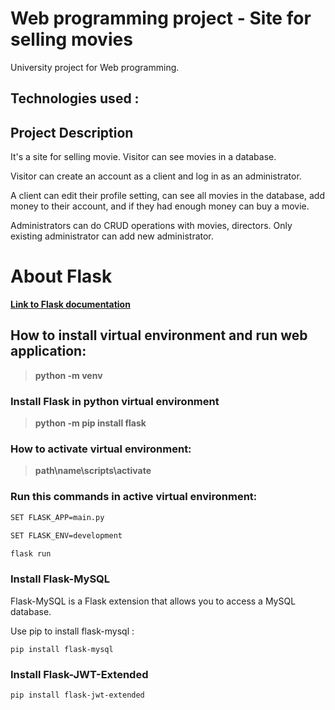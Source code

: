 # Web programming project - Site for selling movies

University project for Web programming. 

## Technologies used :


## Project Description

It's a site for selling movie. Visitor can see movies in a database.

Visitor can create an account as a client and log in as an administrator.

A client can edit their profile setting, can see all movies in the database, add money to their account, and if they had enough money can buy a movie.

Administrators can do CRUD operations with movies, directors. Only existing administrator can add new administrator.

# About Flask

 [**Link to Flask documentation**](https://flask.palletsprojects.com/en/2.0.x/)

 ## How to install virtual environment and run web application:
 
 > **python -m venv**
 
 
 ### Install Flask in python virtual environment
 
 > **python -m pip install flask**
 
 ### How to activate virtual environment:
 
 > **path\name\scripts\activate**
 
 ### Run this commands in active virtual environment:
 ```bash 
 SET FLASK_APP=main.py
 
 SET FLASK_ENV=development 
 
 flask run
 ```
 
 ### Install Flask-MySQL
 
 Flask-MySQL is a Flask extension that allows you to access a MySQL database.
 
 Use pip to install flask-mysql :
 
 ```
 pip install flask-mysql
 ```
 
 ### Install Flask-JWT-Extended
 
 ```
 pip install flask-jwt-extended
 ```
